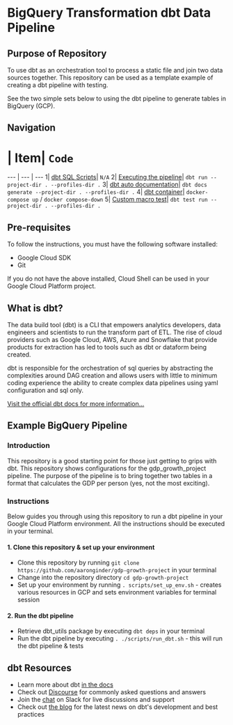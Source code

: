 # **BigQuery Transformation dbt Data Pipeline**

## **Purpose of Repository**
To use dbt as an orchestration tool to process a static file and join two data sources together. This repository can be used as a template example of creating a dbt pipeline with testing.

See the two simple sets below to using the dbt pipeline to generate tables in BigQuery (GCP).

## **Navigation**

# | Item| `Code`
--- | --- | ---
 1| [dbt SQL Scripts](https://github.com/aaronginder/gdp-growth-project/tree/master/scripts)| `N/A`
 2| [Executing the pipeline](https://github.com/aaronginder/gdp-growth-project/tree/master/scripts)| `dbt run --project-dir . --profiles-dir .`
 3| [dbt auto documentation](https://github.com/aaronginder/gdp-growth-project)| `dbt docs generate --project-dir . --profiles-dir .`
 4| [dbt container](https://github.com/aaronginder/gdp-growth-project/tree/master/containerisation)| `docker-compose up` / `docker compose-down`
 5| [Custom macro test](https://github.com/aaronginder/gdp-growth-project/tree/master/macros)| `dbt test run --project-dir . --profiles-dir .`

## **Pre-requisites**
To follow the instructions, you must have the following software installed:
* Google Cloud SDK
* Git

If you do not have the above installed, Cloud Shell can be used in your Google Cloud Platform project.

## **What is dbt?**
The data build tool (dbt) is a CLI that empowers analytics developers, data engineers and scientists to run the transform part of ETL. The rise of cloud providers such as Google Cloud, AWS, Azure and Snowflake that provide products for extraction has led to tools such as dbt or dataform being created.

dbt is responsible for the orchestration of sql queries by abstracting the complexities around DAG creation and allows users with little to minimum coding experience the ability to create complex data pipelines using yaml configuration and sql only.

[Visit the official dbt docs for more information...](https://docs.getdbt.com/docs/introduction)

## **Example BigQuery Pipeline**
### Introduction
This repository is a good starting point for those just getting to grips with dbt. This repository shows configurations for the gdp_growth_project pipeline. The purpose of the pipeline is to bring together two tables in a format that calculates the GDP per person (yes, not the most exciting).

### **Instructions**
Below guides you through using this repository to run a dbt pipeline in your Google Cloud Platform environment. All the instructions should be executed in your terminal.

#### **1. Clone this repository & set up your environment**
* Clone this repository by running `git clone https://github.com/aaronginder/gdp-growth-project` in your terminal
* Change into the repository directory `cd gdp-growth-project`
* Set up your environment by running `. scripts/set_up_env.sh` - creates various resources in GCP and sets environment variables for terminal session

#### **2. Run the dbt pipeline**
* Retrieve dbt_utils package by executing `dbt deps` in your terminal
* Run the dbt pipeline by executing `. ./scripts/run_dbt.sh` - this will run the dbt pipeline & tests

## **dbt Resources**
- Learn more about dbt [in the docs](https://docs.getdbt.com/docs/introduction)
- Check out [Discourse](https://discourse.getdbt.com/) for commonly asked questions and answers
- Join the [chat](http://slack.getdbt.com/) on Slack for live discussions and support
- Check out [the blog](https://blog.getdbt.com/) for the latest news on dbt's development and best practices
